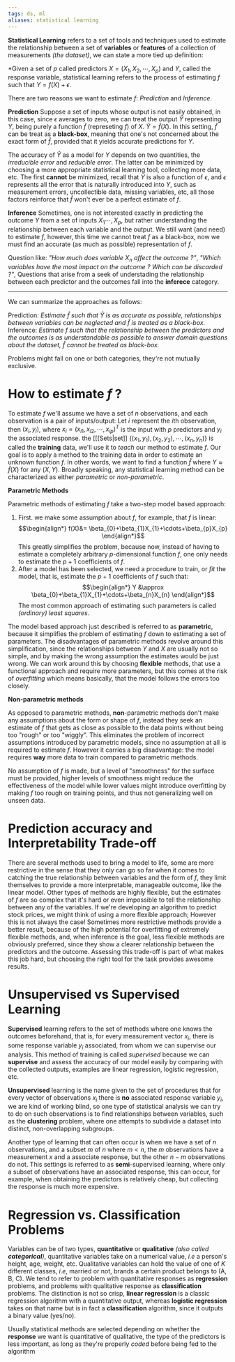 ```yaml
---
tags: ds, ml
aliases: statistical learning
---
```

**Statistical Learning** refers to a set of tools and techniques used to estimate the relationship between a set of **variables** or **features** of a collection of measurements *(the dataset)*, we can state a more tied up definition:

*Given a set of $p$ called predictors $X=(X_{1}, X_{2}, \cdots, X_{p})$  and $Y$, called the response variable, statistical learning refers to the process of estimating $f$ such that $Y=f(X) + \epsilon$.

There are two reasons we want to estimate $f$: *Prediction* and *Inference*.

**Prediction**
Suppose a set of inputs whose output is not easily obtained, in this case, since $\epsilon$ averages to zero, we can treat the output $\hat{Y}$ representing $Y$, being purely a function $\hat{f}$ (represeting $f$) of $X$. $\hat{Y} = \hat{f}(X)$. In this setting, $\hat{f}$ can be treat as a **black-box**, meaning that one's not concerned about the exact form of $\hat{f}$, provided that it yields accurate predictions for $Y$.

The accuracy of $\hat{Y}$ as a model for $Y$ depends on two quantities, the *irreducible error* and *reducible error*. The latter can be minimized by choosing a more appropriate statistical learning tool, collecting more data, etc. The first **cannot** be minimized, recall that $Y$ is also a function of $\epsilon$, and $\epsilon$ represents all the error that is naturally introduced into $Y$, such as measurement errors, uncollectible data, missing variables, etc, all those factors reinforce that $\hat{f}$ won't ever be a perfect estimate of $f$.

**Inference**
Sometimes, one is not interested exactly in predicting the outcome $Y$ from a set of inputs $X_{1}\cdots, X_{p}$, but rather understanding the relationship between each variable and the output. We still want (and need) to estimate $f$, however, this time we cannot treat $f$ as a black-box, now we must find an accurate (as much as possible) representation of $f$.

Question like: *"How much does variable $X_{n}$ affect the outcome ?"*, *"Which variables have the most impact on the outcome ? Which can be discarded ?"*, Questions that arise from a seek of understading the relationship between each predictor and the outcomes fall into the **inferece** category.
___
We can summarize the approaches as follows:

Prediction: *Estimate $\hat{f}$ such that $\hat{Y}$ is as accurate as possible, relationships between variables can be neglected and $\hat{f}$ is treated as a black-box.*
Inference: *Estimate $f$ such that the relationship between the predictors and the outcomes is as understandable as possible to answer domain questions about the dataset, $\hat{f}$ cannot be treated as black-box.*

Problems might fall on one or both categories, they're not mutually exclusive.

# How to estimate $f$ ?

To estimate $f$ we'll assume we have a set of $n$ observations, and each observation is a pair of inputs/output: Let $i$ represent the $i$th observation, then $(x_{i},y_{i})$, where $x_{i}=(x_{i1},x_{i2},\cdots,x_{ip})^{T}$ is the input with $p$ predictors and $y_{i}$ the associated response. the [[[Sets|set]] $\{(x_{1},y_{1}), (x_{2},y_{2}), \cdots, (x_{n}, y_{n})\}$ is called the **training** data, we'll use it to *teach* our method to estimate $f$. Our goal is to apply a method to the training data in order to estimate an unknown function $f$. In other words, we want to find a function $\hat{f}$ where $Y \approx \hat{f}(X)$ for any $(X,Y)$. Broadly speaking, any statistical learning method can be characterized as either *parametric* or *non-parametric*.

**Parametric Methods**

Parametric methods of estimating $f$ take a two-step model based approach:
1. First. we make some assumption about $f$, for example, that $f$ is linear:
$$\begin{align*}
f(X)&= \beta_{0}+\beta_{1}X_{1}+\cdots+\beta_{p}X_{p}
\end{align*}$$
	This greatly simplifies the problem, because now, instead of having to estimate a completely arbitrary $p$-dimensional function $f$, one only needs to estimate the $p+1$ coefficients of $f$.
2. After a model has been selected, we need a procedure to train, or *fit* the model, that is, estimate the $p+1$ coefficients of $f$ such that:
$$\begin{align*}
Y &\approx \beta_{0}+\beta_{1}X_{1}+\cdots+\beta_{n}X_{n}
\end{align*}$$
	The most common approach of estimating such parameters is called *(ordinary) least squares*.

The model based approach just described is referred to as **parametric**, because it simplifies the problem of estimating $f$ down to estimating a set of parameters. The disadvantages of parametric methods revolve around this simplification, since the relationships between $Y$ and $X$ are usually not so simple, and by making the wrong assumption the estimates would be just wrong. We can work around this by choosing **flexible** methods, that use a functional approach and require more parameters, but this comes at the risk of *overfitting* which means basically, that the model follows the errors too closely.

**Non-parametric methods** 

As opposed to parametric methods, **non**-parametric methods don't make any assumptions about the form or shape of $f$, instead they seek an estimate of $f$ that gets as close as possible to the data points without being too "rough" or too "wiggly". This eliminates the problem of incorrect assumptions introduced by parametric models, since no assumption at all is required to estimate $f$. However it carries a big disadvantage: the model requires **way** more data to train compared to parametric methods.

No assumption of $f$ is made, but a level of "smoothness" for the surface must be provided, higher levels of smoothness might reduce the effectiveness of the model while lower values might introduce overfitting by making $f$ too rough on training points, and thus not generalizing well on unseen data.

# Prediction accuracy and Interpretability Trade-off

There are several methods used to bring a model to life, some are more restrictive in the sense that they only can go so far when it comes to catching the true relationship between variables and the form of $f$, they limit themselves to provide a more interpretable, manageable outcome, like the linear model.
Other types of  methods are highly flexible, but the estimates of $f$ are so complex that it's hard or even impossible to tell the relationship between any of the variables. If we're developing an algorithm to predict stock prices, we might think of using a more flexible approach; However this is not always the case! Sometimes more restrictive methods provide a better result, because of the high potential for overfitting of extremely flexible methods, and, when inference is the goal, less flexible methods are obviously preferred, since they show a clearer relationship between the predictors and the outcome.
Assessing this trade-off is part of what makes this job hard, but choosing the right tool for the task provides awesome results.

# Unsupervised vs Supervised Learning

**Supervised** learning refers to the set of methods where one knows the outcomes beforehand, that is, for every measurement vector $x_{i}$, there is some response variable $y_{i}$ associated, from whom we can supervise our analysis. This method of training is called *supervised* because we can **supervise** and assess the accuracy of our model easily by comparing with the collected outputs, examples are linear regression, logistic regression, etc.

**Unsupervised** learning is the name given to the set of procedures that for every vector of observations $x_{i}$  there is **no** associated response variable $y_{i}$, we are kind of working blind, so one type of statistical analysis we can try to do on such observations is to find relationships between variables, such as the **clustering** problem, where one attempts to subdivide a dataset into distinct, non-overlapping subgroups.

Another type of learning that can often occur is when we have a set of $n$ observations, and a subset $m$ of $n$ where $m \lt n$, the $m$ observations have a measurement $x$ and a associate response, but the other $n-m$ observations do not. This settings is referred to as **semi**-supervised learning, where only a subset of observations have an associated response, this can occur, for example, when obtaining the predictors is relatively cheap, but collecting the response is much more expensive.

# Regression vs. Classification Problems

Variables can be of two types, **quantitative** or **qualitative** *(also called **categorical**)*, quantitative variables take on a numerical value, *i.e* a person's height, age, weight, etc. Qualitative variables can hold the value of one of $K$ different classes, $i.e$, married or not, brands a certain product belongs to (A, B, C). We tend to refer to problem with quantitative responses as **regression** problems, and problems with qualitative response as **classification** problems. The distinction is not so crisp, **linear regression** is a classic regression algorithm with a quantitative output, whereas **logistic regression** takes on that name but is in fact a **classification** algorithm, since it outputs a binary value (yes/no).

Usually statistical methods are selected depending on whether the **response** we want is quantitative of qualitative, the type of the predictors is less important, as long as they're properly *coded* before being fed to the algorithm


